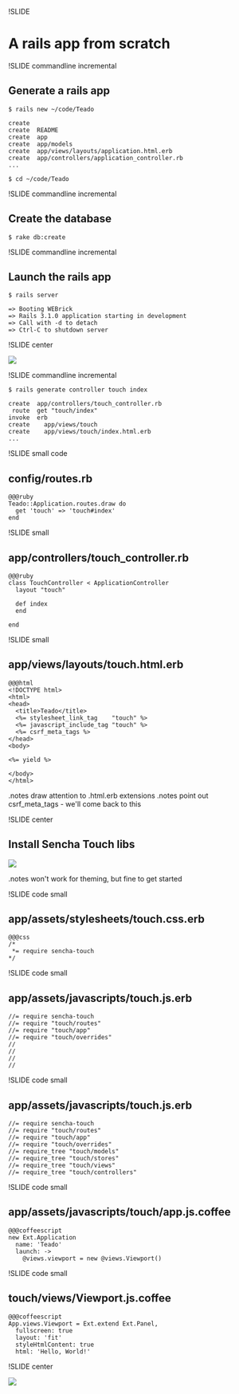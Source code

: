 !SLIDE

# A rails app from scratch

!SLIDE commandline incremental

## Generate a rails app

    $ rails new ~/code/Teado

    create  
    create  README
    create  app
    create  app/models
    create  app/views/layouts/application.html.erb
    create  app/controllers/application_controller.rb
    ...

    $ cd ~/code/Teado

!SLIDE commandline incremental

## Create the database

    $ rake db:create

!SLIDE commandline incremental

## Launch the rails app

    $ rails server

    => Booting WEBrick
    => Rails 3.1.0 application starting in development
    => Call with -d to detach
    => Ctrl-C to shutdown server

!SLIDE center

![](../images/rails-welcome-aboard.png)

!SLIDE commandline incremental

    $ rails generate controller touch index

    create  app/controllers/touch_controller.rb
     route  get "touch/index"
    invoke  erb
    create    app/views/touch
    create    app/views/touch/index.html.erb
    ...

!SLIDE small code

## config/routes.rb

    @@@ruby
    Teado::Application.routes.draw do
      get 'touch' => 'touch#index'
    end

!SLIDE small

## app/controllers/touch_controller.rb

    @@@ruby
    class TouchController < ApplicationController
      layout "touch"

      def index
      end

    end

!SLIDE small

## app/views/layouts/touch.html.erb

    @@@html
    <!DOCTYPE html>
    <html>
    <head>
      <title>Teado</title>
      <%= stylesheet_link_tag    "touch" %>
      <%= javascript_include_tag "touch" %>
      <%= csrf_meta_tags %>
    </head>
    <body>

    <%= yield %>

    </body>
    </html>

.notes draw attention to .html.erb extensions
.notes point out csrf_meta_tags - we'll come back to this

!SLIDE center

## Install Sencha Touch libs

![](../images/vendor-sencha.png)

.notes won't work for theming, but fine to get started

!SLIDE code small

## app/assets/stylesheets/touch.css.erb

    @@@css
    /*
     *= require sencha-touch
    */

!SLIDE code small

## app/assets/javascripts/touch.js.erb

    //= require sencha-touch
    //= require "touch/routes"
    //= require "touch/app"
    //= require "touch/overrides"
    //
    //
    //
    //

!SLIDE code small

## app/assets/javascripts/touch.js.erb

    //= require sencha-touch
    //= require "touch/routes"
    //= require "touch/app"
    //= require "touch/overrides"
    //= require_tree "touch/models"
    //= require_tree "touch/stores"
    //= require_tree "touch/views"
    //= require_tree "touch/controllers"

!SLIDE code small

## app/assets/javascripts/touch/app.js.coffee

    @@@coffeescript
    new Ext.Application
      name: 'Teado'
      launch: ->
        @views.viewport = new @views.Viewport()

!SLIDE code small

## touch/views/Viewport.js.coffee

    @@@coffeescript
    App.views.Viewport = Ext.extend Ext.Panel,
      fullscreen: true
      layout: 'fit'
      styleHtmlContent: true
      html: 'Hello, World!'

!SLIDE center

![](../images/touch-hello-world.png)
